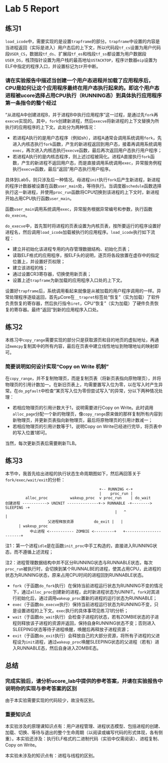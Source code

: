 # Lab 5 Report

## 练习1

`load_icode`中，需要实现的是设置`trapframe`的部分。`trapframe`中设置的内容是当进程返回（实际是进入）用户态后的上下文，所以代码段`tf_cs`设置为用户代码段`USER_CS`，数据段`tf_ds`、扩展段`tf_es`和栈段`tf_ss`都设置为用户数据段`USER_DS`，栈顶指针设置为用户栈的最高地址`USTACKTOP`，程序计数器`eip`设置为ELF中指定的程序入口，并设置标记为`IF`开中断。

### 请在实验报告中描述当创建一个用户态进程并加载了应用程序后，CPU是如何让这个应用程序最终在用户态执行起来的。即这个用户态进程被ucore选择占用CPU执行（RUNNING态）到具体执行应用程序第一条指令的整个经过

“从进程A中创建进程B，并于进程B中执行应用程序”这一过程，是通过先`fork`再`execve`实现的。其中，`fork`创建新进程，然后`execve`将新进程的上下文替换为所执行的应用程序的上下文。此处分为两种情况：

- 若进程A执行的是用户态程序（例如sh），进程A通常会调用系统调用`fork`，先进入内核态执行`fork`函数，产生的新进程返回到用户态，接着再调用系统调用`exec`，再次进入内核态执行`execve`函数，最后再次返回用户态执行用户程序；
- 若进程A执行的是内核态程序，则上述过程被简化。进程A直接执行`fork`函数，产生的新进程不返回用户态，而是直接调用系统调用`exec`，异常服务例程执行`execve`函数，最后“返回”用户态执行用户程序。

具体到Lab5，则只涉及后一种情况。母进程`init`执行`fork`后产生新进程，新进程的程序计数器被设置在函数`user_main`处，等待执行。当调度器`schedule`函数选择执行这一新进程，并使用`proc_run`函数将CPU切换到该进程的上下文时，新进程开始占用CPU执行函数`user_main`。

函数`user_main`调用系统调用`exec`，异常服务根据异常编号和参数，执行函数`do_execve`。

`do_execve`中，首先暂时将进程的页表设置为内核页表，按所要运行的程序设置好进程名，然后调用`load_icode`加载被执行的应用程序。`load_icode`执行如下流程：

- 建立并初始化该进程专用的内存管理数据结构、初始化页表；
- 读取ELF格式的应用程序，按ELF头的说明，逐页将各段放置在虚存中的指定位置上，并设置好页权限；
- 建立该进程的栈；
- 通过设置CR3寄存器，切换使用新页表；
- 设置上述`trapframe`为新加载的应用程序入口处的上下文。

设置好`trapframe`后，系统调用看起来就像是从被加载的用户程序调用的一样。异常处理程序逐级返回，首先μCore在`__trapret`标签处“恢复”（实为加载）了软件负责恢复的寄存器，然后执行指令`iret`，CPU“恢复”（实为加载）了硬件负责恢复的寄存器。最终“返回”到新的应用程序入口处。

## 练习2

本练习中`copy_range`需要实现的部分只是获取源页和目的地页的虚拟地址，再通过`memcpy`复制其中的所有内容，最后在页表中建立线性地址到物理地址的映射即可。

### 简要说明如何设计实现“Copy on Write 机制”

在`copy_range`，并不复制物理页，而是复制页表（将新页表指向原物理页），并将物理页的引用计数加一。在新旧页表上，均需要置写入位为零，以在写入时产生异常。在`do_pgfault`中检查“某页写入位为零但尝试写入”的异常，分以下两种情况处理：

- 若相应物理页的引用计数大于1，说明需要进行Copy on Write。此时调用`alloc_page`分配一个新的物理页，像`copy_range`原来做的那样复制所有内容到新物理页，并更新页表指向新物理页，最后将原物理页的引用计数减一；
- 若相应物理页的引用计数等于1，说明Copy on Write已经进行完毕，将页表中的写入位置1即可。

当然，每次更新页表后需要刷新TLB。

## 练习3

本节中，我首先给出进程的执行状态生命周期图如下，然后再回答关于`fork/exec/wait/exit`的分析：

```
                                          +-- RUNNING <-+
                                          |    proc_run |
         alloc_proc          wakeup_proc  v proc_run    | do_wait 
创建进程 -----------> UNINIT --------------+-> RUNNABLE -+--------> SLEEPING -+
                                                 |   ^                       |
                   父进程释放资源         do_exit |   |                       | wakeup_proc
           中止进程 <----------- ZOMBIE <---------+   +-----------------------+
```

注1：第一个进程`idle`是在函数`init_proc`中手工构造的，直接进入RUNNING状态，而不遵循上述流程；

注2：进程管理数据结构中并不区分RUNNING状态与RUNNABLE状态，每次`proc_run`被执行时，会切换到某个RUNNALBE的进程，使其占用CPU，此进程的状态为RUNNING状态，原来占用CPU时间的进程回到RUNNABLE状态。

- `fork`（于函数`do_fork`执行）在保持当前进程运行状态为RUNNING不变的情况下，通过`alloc_proc`创建新的进程，此时新进程状态为UNINIT。`fork`对其进行初始化后，通过调用`wakeup_proc`置新的进程的运行状态为RUNNABLE；
- `exec`（于函数`do_execve`执行）保持当前进程运行状态为RUNNING不变，只是设置进程的上下文。`exec`执行的具体事项见练习1的分析；
- `wait`（于函数`do_wait`执行）会检查子进程的状态，若有ZOMBIE状态的子进程则释放该子进程的资源并返回，保持自身RUNNING状态不变；否则进入SLEEPING状态等待子进程唤醒，唤醒后再释放子进程资源；
- `exit`（于函数`do_exit`执行）会释放自己的大部分资源，将所有子进程的父进程设为`init`进程，通过`wakeup_proc`唤醒SLEEPING状态的父进程（若有）进入RUNNABLE态，然后自身进入ZOMBIE态。

## 总结

### 完成实验后，请分析ucore_lab中提供的参考答案，并请在实验报告中说明你的实现与参考答案的区别

由于本实验需要实现的代码较少，故没有区别。

### 重要知识点

本实验涉及的原理课知识点有：用户进程管理、进程状态模型、包括进程的创建、加载、切换、等待与退出的整个生命周期（以阅读或编写代码的形式体现，各有侧重）。本实验还涉及：执行ELF格式的二进制代码（实验中仅需阅读）、进程复制、Copy on Write。

本实验未涉及的知识点有：进程与线程的区别。
